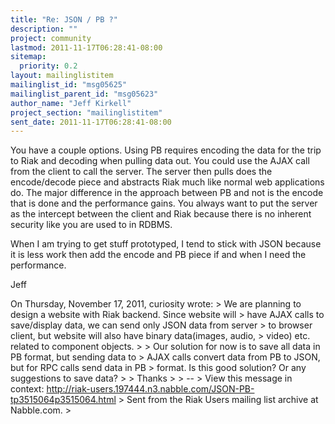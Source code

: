 ```yaml
---
title: "Re: JSON / PB ?"
description: ""
project: community
lastmod: 2011-11-17T06:28:41-08:00
sitemap:
  priority: 0.2
layout: mailinglistitem
mailinglist_id: "msg05625"
mailinglist_parent_id: "msg05623"
author_name: "Jeff Kirkell"
project_section: "mailinglistitem"
sent_date: 2011-11-17T06:28:41-08:00
---
```



You have a couple options. Using PB requires encoding the data for the trip
to Riak and decoding when pulling data out. You could use the AJAX call
from the client to call the server. The server then pulls does the
encode/decode piece and abstracts Riak much like normal web applications
do. The major difference in the approach between PB and not is the encode
that is done and the performance gains. You always want to put the server
as the intercept between the client and Riak because there is no inherent
security like you are used to in RDBMS.

When I am trying to get stuff prototyped, I tend to stick with JSON because
it is less work then add the encode and PB piece if and when I need the
performance.

Jeff

On Thursday, November 17, 2011, curiosity  wrote:
&gt; We are planning to design a website with Riak backend. Since website will
&gt; have AJAX calls to save/display data, we can send only JSON data from
server
&gt; to browser client, but website will also have binary data(images, audio,
&gt; video) etc. related to component objects.
&gt;
&gt; Our solution for now is to save all data in PB format, but sending data to
&gt; AJAX calls convert data from PB to JSON, but for RPC calls send data in PB
&gt; format. Is this good solution? Or any suggestions to save data?
&gt;
&gt; Thanks
&gt;
&gt; --
&gt; View this message in context:
http://riak-users.197444.n3.nabble.com/JSON-PB-tp3515064p3515064.html
&gt; Sent from the Riak Users mailing list archive at Nabble.com.
&gt;

